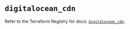 # `digitalocean_cdn`

Refer to the Terraform Registry for docs: [`digitalocean_cdn`](https://registry.terraform.io/providers/digitalocean/digitalocean/2.60.0/docs/resources/cdn).
